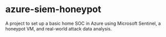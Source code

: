# azure-siem-honeypot
A project to set up a basic home SOC in Azure using Microsoft Sentinel, a honeypot VM, and real-world attack data analysis.
